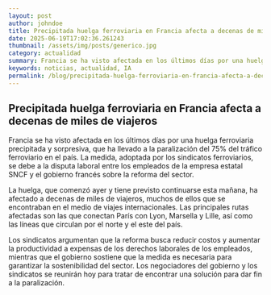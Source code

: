 ```yaml
---
layout: post
author: johndoe
title: Precipitada huelga ferroviaria en Francia afecta a decenas de miles de viajeros
date: 2025-06-19T17:02:36.261243
thumbnail: /assets/img/posts/generico.jpg
category: actualidad
summary: Francia se ha visto afectada en los últimos días por una huelga ferroviaria precipitada y sorpresiva, que ha llevado a la paralización del 75% del trá...
keywords: noticias, actualidad, IA
permalink: /blog/precipitada-huelga-ferroviaria-en-francia-afecta-a-decenas-de-miles-de-viajeros/
---
```


## Precipitada huelga ferroviaria en Francia afecta a decenas de miles de viajeros

Francia se ha visto afectada en los últimos días por una huelga ferroviaria precipitada y sorpresiva, que ha llevado a la paralización del 75% del tráfico ferroviario en el país. La medida, adoptada por los sindicatos ferroviarios, se debe a la disputa laboral entre los empleados de la empresa estatal SNCF y el gobierno francés sobre la reforma del sector.

La huelga, que comenzó ayer y tiene previsto continuarse esta mañana, ha afectado a decenas de miles de viajeros, muchos de ellos que se encontraban en el medio de viajes internacionales. Las principales rutas afectadas son las que conectan París con Lyon, Marsella y Lille, así como las líneas que circulan por el norte y el este del país.

Los sindicatos argumentan que la reforma busca reducir costos y aumentar la productividad a expensas de los derechos laborales de los empleados, mientras que el gobierno sostiene que la medida es necesaria para garantizar la sostenibilidad del sector. Los negociadores del gobierno y los sindicatos se reunirán hoy para tratar de encontrar una solución para dar fin a la paralización.
